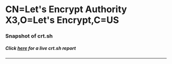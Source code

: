# CN=Let's Encrypt Authority X3,O=Let's Encrypt,C=US
### Snapshot of crt.sh
##### Click [here](https://crt.sh/?q=Serial_03C683835FC80383BC82330F64756A3C8FB0) for a live crt.sh report

---
